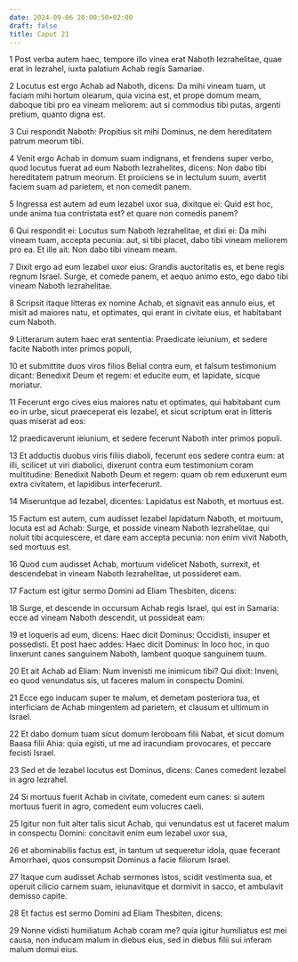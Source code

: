 ```yaml
---
date: 2024-09-06 20:00:50+02:00
draft: false
title: Caput 21
---
```





1 Post verba autem haec, tempore illo vinea erat Naboth Iezrahelitae, quae erat in Iezrahel, iuxta palatium Achab regis Samariae.

2 Locutus est ergo Achab ad Naboth, dicens: Da mihi vineam tuam, ut faciam mihi hortum olearum, quia vicina est, et prope domum meam, daboque tibi pro ea vineam meliorem: aut si commodius tibi putas, argenti pretium, quanto digna est.

3 Cui respondit Naboth: Propitius sit mihi Dominus, ne dem hereditatem patrum meorum tibi.

4 Venit ergo Achab in domum suam indignans, et frendens super verbo, quod locutus fuerat ad eum Naboth Iezrahelites, dicens: Non dabo tibi hereditatem patrum meorum. Et proiiciens se in lectulum suum, avertit faciem suam ad parietem, et non comedit panem.

5 Ingressa est autem ad eum Iezabel uxor sua, dixitque ei: Quid est hoc, unde anima tua contristata est? et quare non comedis panem?

6 Qui respondit ei: Locutus sum Naboth Iezrahelitae, et dixi ei: Da mihi vineam tuam, accepta pecunia: aut, si tibi placet, dabo tibi vineam meliorem pro ea. Et ille ait: Non dabo tibi vineam meam.

7 Dixit ergo ad eum Iezabel uxor eius: Grandis auctoritatis es, et bene regis regnum Israel. Surge, et comede panem, et aequo animo esto, ego dabo tibi vineam Naboth Iezrahelitae.

8 Scripsit itaque litteras ex nomine Achab, et signavit eas annulo eius, et misit ad maiores natu, et optimates, qui erant in civitate eius, et habitabant cum Naboth.

9 Litterarum autem haec erat sententia: Praedicate ieiunium, et sedere facite Naboth inter primos populi,

10 et submittite duos viros filios Belial contra eum, et falsum testimonium dicant: Benedixit Deum et regem: et educite eum, et lapidate, sicque moriatur.

11 Fecerunt ergo cives eius maiores natu et optimates, qui habitabant cum eo in urbe, sicut praeceperat eis Iezabel, et sicut scriptum erat in litteris quas miserat ad eos:

12 praedicaverunt ieiunium, et sedere fecerunt Naboth inter primos populi.

13 Et adductis duobus viris filiis diaboli, fecerunt eos sedere contra eum: at illi, scilicet ut viri diabolici, dixerunt contra eum testimonium coram multitudine: Benedixit Naboth Deum et regem: quam ob rem eduxerunt eum extra civitatem, et lapidibus interfecerunt.

14 Miseruntque ad Iezabel, dicentes: Lapidatus est Naboth, et mortuus est.

15 Factum est autem, cum audisset Iezabel lapidatum Naboth, et mortuum, locuta est ad Achab: Surge, et posside vineam Naboth Iezrahelitae, qui noluit tibi acquiescere, et dare eam accepta pecunia: non enim vivit Naboth, sed mortuus est.

16 Quod cum audisset Achab, mortuum videlicet Naboth, surrexit, et descendebat in vineam Naboth Iezrahelitae, ut possideret eam.

17 Factum est igitur sermo Domini ad Eliam Thesbiten, dicens:

18 Surge, et descende in occursum Achab regis Israel, qui est in Samaria: ecce ad vineam Naboth descendit, ut possideat eam:

19 et loqueris ad eum, dicens: Haec dicit Dominus: Occidisti, insuper et possedisti. Et post haec addes: Haec dicit Dominus: In loco hoc, in quo linxerunt canes sanguinem Naboth, lambent quoque sanguinem tuum.

20 Et ait Achab ad Eliam: Num invenisti me inimicum tibi? Qui dixit: Inveni, eo quod venundatus sis, ut faceres malum in conspectu Domini.

21 Ecce ego inducam super te malum, et demetam posteriora tua, et interficiam de Achab mingentem ad parietem, et clausum et ultimum in Israel.

22 Et dabo domum tuam sicut domum Ieroboam filii Nabat, et sicut domum Baasa filii Ahia: quia egisti, ut me ad iracundiam provocares, et peccare fecisti Israel.

23 Sed et de Iezabel locutus est Dominus, dicens: Canes comedent Iezabel in agro Iezrahel.

24 Si mortuus fuerit Achab in civitate, comedent eum canes: si autem mortuus fuerit in agro, comedent eum volucres caeli.

25 Igitur non fuit alter talis sicut Achab, qui venundatus est ut faceret malum in conspectu Domini: concitavit enim eum Iezabel uxor sua,

26 et abominabilis factus est, in tantum ut sequeretur idola, quae fecerant Amorrhaei, quos consumpsit Dominus a facie filiorum Israel.

27 Itaque cum audisset Achab sermones istos, scidit vestimenta sua, et operuit cilicio carnem suam, ieiunavitque et dormivit in sacco, et ambulavit demisso capite.

28 Et factus est sermo Domini ad Eliam Thesbiten, dicens:

29 Nonne vidisti humiliatum Achab coram me? quia igitur humiliatus est mei causa, non inducam malum in diebus eius, sed in diebus filii sui inferam malum domui eius.

